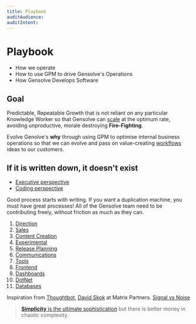 ```yaml
---
title: Playbook
auditAudience:
auditIntent:
---
```


# Playbook

- How we operate
- How to use GPM to drive Gensolve's Operations
- How Gensolve Develops Software

## Goal

Predictable, Repeatable Growth that is not reliant on any particular Knowledge Worker so that Gensolve can [scale](https://mastersofscale.com/) at the optimum rate, avoiding unproductive, morale destroying **Fire-Fighting**.

Evolve Genolve's **why** through using GPM to optimise internal business operations so that we can evolve and pass on value-creating [workflows](../../features/workflows/) ideas to our customers.

## If it is written down, it doesn't exist

- [Executive perspective](https://www.chiefexecutiveboards.com/briefings/briefing210.htm)
- [Coding perspective](https://blog.codinghorror.com/if-it-isnt-documented-it-doesnt-exist/)

Good process starts with writing. If you want a duplication machine, you must have great processes! All of the Gensolve team need to be contributing freely, without friction as much as they can.

1. [Direction](./direction/)
2. [Sales](./sales/)
3. [Content Creation](./content-creation/)
4. [Experimental](./experimental/)
5. [Release Planning](./release-planning/)
6. [Communications](./communications/)
7. [Tools](./tools/)
8. [Frontend](./frontend/)
9. [Dashboards](./dashboards/)
10. [DotNet](./dotnet/)
11. [Databases](./databases/)

Inspiration from [Thoughtbot](https://thoughtbot.com/playbook), [David Skok](https://drt.fm/david-skok) at Matrix Partners. [Signal vs Noise](https://m.signalvnoise.com/category/greatest-hits/)

> [**Simplicity** is the ultimate sophistication](https://articles.uie.com/simplicity/) but there is better money in chaotic complexity.
